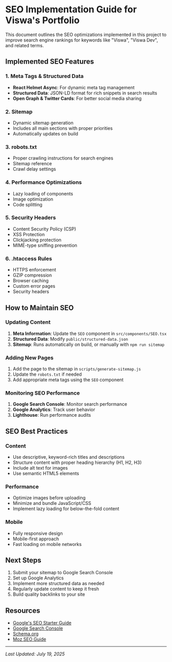 # SEO Implementation Guide for Viswa's Portfolio

This document outlines the SEO optimizations implemented in this project to improve search engine rankings for keywords like "Viswa", "Viswa Dev", and related terms.

## Implemented SEO Features

### 1. Meta Tags & Structured Data
- **React Helmet Async**: For dynamic meta tag management
- **Structured Data**: JSON-LD format for rich snippets in search results
- **Open Graph & Twitter Cards**: For better social media sharing

### 2. Sitemap
- Dynamic sitemap generation
- Includes all main sections with proper priorities
- Automatically updates on build

### 3. robots.txt
- Proper crawling instructions for search engines
- Sitemap reference
- Crawl delay settings

### 4. Performance Optimizations
- Lazy loading of components
- Image optimization
- Code splitting

### 5. Security Headers
- Content Security Policy (CSP)
- XSS Protection
- Clickjacking protection
- MIME-type sniffing prevention

### 6. .htaccess Rules
- HTTPS enforcement
- GZIP compression
- Browser caching
- Custom error pages
- Security headers

## How to Maintain SEO

### Updating Content
1. **Meta Information**: Update the `SEO` component in `src/components/SEO.tsx`
2. **Structured Data**: Modify `public/structured-data.json`
3. **Sitemap**: Runs automatically on build, or manually with `npm run sitemap`

### Adding New Pages
1. Add the page to the sitemap in `scripts/generate-sitemap.js`
2. Update the `robots.txt` if needed
3. Add appropriate meta tags using the `SEO` component

### Monitoring SEO Performance
1. **Google Search Console**: Monitor search performance
2. **Google Analytics**: Track user behavior
3. **Lighthouse**: Run performance audits

## SEO Best Practices

### Content
- Use descriptive, keyword-rich titles and descriptions
- Structure content with proper heading hierarchy (H1, H2, H3)
- Include alt text for images
- Use semantic HTML5 elements

### Performance
- Optimize images before uploading
- Minimize and bundle JavaScript/CSS
- Implement lazy loading for below-the-fold content

### Mobile
- Fully responsive design
- Mobile-first approach
- Fast loading on mobile networks

## Next Steps

1. Submit your sitemap to Google Search Console
2. Set up Google Analytics
3. Implement more structured data as needed
4. Regularly update content to keep it fresh
5. Build quality backlinks to your site

## Resources

- [Google's SEO Starter Guide](https://developers.google.com/search/docs/beginner/seo-starter-guide)
- [Google Search Console](https://search.google.com/search-console)
- [Schema.org](https://schema.org/)
- [Moz SEO Guide](https://moz.com/beginners-guide-to-seo)

---

*Last Updated: July 19, 2025*
